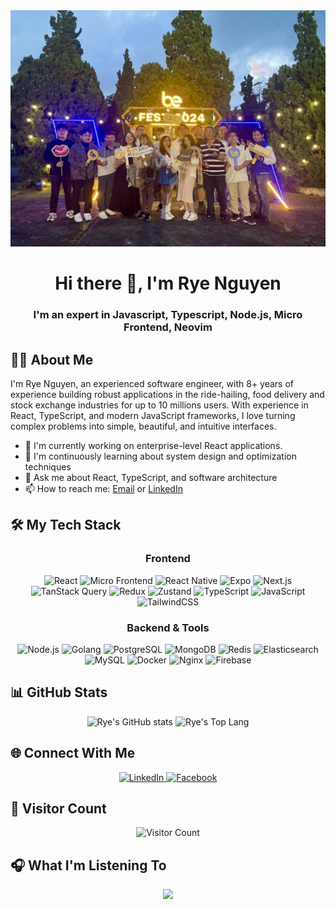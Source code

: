 <div align="center">
  <img src="assets/images/top-banner.JPEG" alt="Rye Nguyen - Software Engineer" />
  <h1>Hi there 👋, I'm Rye Nguyen</h1>
  <h3>I'm an expert in Javascript, Typescript, Node.js, Micro Frontend, Neovim</h3>
</div>

## 👨‍💻 About Me

I'm Rye Nguyen, an experienced software engineer, with 8+ years of experience building robust applications in the ride-hailing, food delivery and stock exchange industries for up to 10 millions users. With experience in React, TypeScript, and modern JavaScript frameworks, I love turning complex problems into simple, beautiful, and intuitive interfaces.

- 🔭 I'm currently working on enterprise-level React applications.
- 🌱 I'm continuously learning about system design and optimization techniques
- 💬 Ask me about React, TypeScript, and software architecture
- 📫 How to reach me: [Email](mailto:ryenguyen7411@gmail.com) or [LinkedIn](https://www.linkedin.com/in/ryenguyen7411)

## 🛠️ My Tech Stack

<div align="center">
  
### Frontend
![React](https://img.shields.io/badge/-React-61DAFB?style=for-the-badge&logo=react&logoColor=black)
![Micro Frontend](https://img.shields.io/badge/Micro_Frontend-000000?style=for-the-badge&logo=webpack&logoColor=white)
![React Native](https://img.shields.io/badge/React_Native-20232A?style=for-the-badge&logo=react&logoColor=61DAFB)
![Expo](https://img.shields.io/badge/Expo-000020?style=for-the-badge&logo=expo&logoColor=white)
![Next.js](https://img.shields.io/badge/-Next.js-000000?style=for-the-badge&logo=next.js&logoColor=white)
![TanStack Query](https://img.shields.io/badge/TanStack_Query-FF4154?style=for-the-badge&logo=react-query&logoColor=white)
![Redux](https://img.shields.io/badge/-Redux-764ABC?style=for-the-badge&logo=redux&logoColor=white)
![Zustand](https://img.shields.io/badge/Zustand-542C85?style=for-the-badge&logo=react&logoColor=white)
![TypeScript](https://img.shields.io/badge/-TypeScript-3178C6?style=for-the-badge&logo=typescript&logoColor=white)
![JavaScript](https://img.shields.io/badge/-JavaScript-F7DF1E?style=for-the-badge&logo=javascript&logoColor=black)
![TailwindCSS](https://img.shields.io/badge/-TailwindCSS-06B6D4?style=for-the-badge&logo=tailwindcss&logoColor=white)


### Backend & Tools
![Node.js](https://img.shields.io/badge/-Node.js-339933?style=for-the-badge&logo=node.js&logoColor=white)
![Golang](https://img.shields.io/badge/Go-00ADD8?style=for-the-badge&logo=go&logoColor=white)
![PostgreSQL](https://img.shields.io/badge/PostgreSQL-316192?style=for-the-badge&logo=postgresql&logoColor=white)
![MongoDB](https://img.shields.io/badge/MongoDB-4EA94B?style=for-the-badge&logo=mongodb&logoColor=white)
![Redis](https://img.shields.io/badge/Redis-DC382D?style=for-the-badge&logo=redis&logoColor=white)
![Elasticsearch](https://img.shields.io/badge/Elasticsearch-005571?style=for-the-badge&logo=elasticsearch&logoColor=white)
![MySQL](https://img.shields.io/badge/MySQL-4479A1?style=for-the-badge&logo=mysql&logoColor=white)
![Docker](https://img.shields.io/badge/-Docker-2496ED?style=for-the-badge&logo=docker&logoColor=white)
![Nginx](https://img.shields.io/badge/Nginx-009639?style=for-the-badge&logo=nginx&logoColor=white)
![Firebase](https://img.shields.io/badge/Firebase-FFCA28?style=for-the-badge&logo=firebase&logoColor=black)

</div>

## 📊 GitHub Stats

<div align="center">
  <img src="https://github-readme-stats.vercel.app/api?username=ryenguyen7411&count_private=true&show_icons=true&theme=radical" alt="Rye's GitHub stats" />
  <img src="https://github-readme-stats.vercel.app/api/top-langs/?username=ryenguyen7411&hide=php&theme=radical" alt="Rye's Top Lang" />
</div>

## 🌐 Connect With Me

<div align="center">
  <a href="https://linkedin.com/in/ryenguyen7411">
    <img src="https://img.shields.io/badge/LinkedIn-0077B5?style=for-the-badge&logo=linkedin&logoColor=white" alt="LinkedIn" />
  </a>
  <a href="https://facebook.com/ryenguyen7411">
    <img src="https://img.shields.io/badge/Facebook-1877F2?style=for-the-badge&logo=facebook&logoColor=white" alt="Facebook" />
  </a>
</div>

## 👀 Visitor Count

<div align="center">
  <img src="https://profile-counter.glitch.me/ryenguyen7411/count.svg" alt="Visitor Count" />
</div>

## 🎧 What I'm Listening To

<div align="center">
  <img src="https://spotify-github-profile.kittinanx.com/api/view?uid=31lreqqxxlbm42nlumxbvwgcklqy&cover_image=true&theme=novatorem" />
</div>
